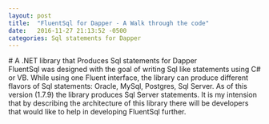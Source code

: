 ```yaml
---
layout: post
title:  "FluentSql for Dapper - A Walk through the code"
date:   2016-11-27 21:13:52 -0500
categories: Sql statements for Dapper
---
```

<div class="message">
# A .NET library that Produces Sql statements for Dapper
</div>
FluentSql was designed with the goal of writing Sql like statements using C# or VB. While using one Fluent interface, the library can produce different flavors of Sql statements: Oracle, MySql, Postgres, Sql Server. As of this version (1.7.9) the library produces Sql Server statements. It is my intension that by describing the architecture of this library there will be developers that would like to help in developing FluentSql further.

